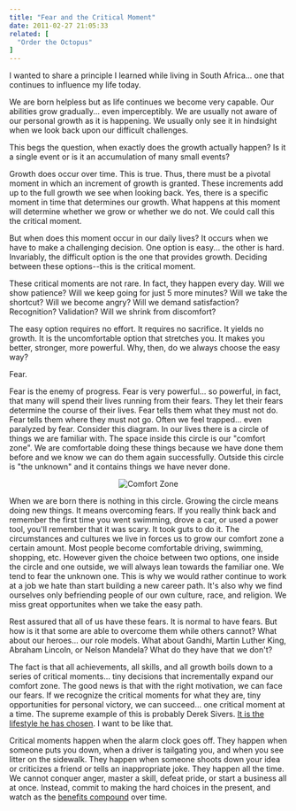 ```yaml
---
title: "Fear and the Critical Moment"
date: 2011-02-27 21:05:33
related: [
  "Order the Octopus"
]
---
```


I wanted to share a principle I learned while living in South Africa... one that continues to influence my life today.

We are born helpless but as life continues we become very capable. Our abilities grow gradually... even imperceptibly. We are usually not aware of our personal growth as it is happening. We usually only see it in hindsight when we look back upon our difficult challenges.

This begs the question, when exactly does the growth actually happen? Is it a single event or is it an accumulation of many small events?

Growth does occur over time. This is true. Thus, there must be a pivotal moment in which an increment of growth is granted. These increments add up to the full growth we see when looking back. Yes, there is a specific moment in time that determines our growth. What happens at this moment will determine whether we grow or whether we do not. We could call this the critical moment.

But when does this moment occur in our daily lives? It occurs when we have to make a challenging decision. One option is easy... the other is hard. Invariably, the difficult option is the one that provides growth. Deciding between these options--this is the critical moment.

These critical moments are not rare. In fact, they happen every day. Will we show patience? Will we keep going for just 5 more minutes? Will we take the shortcut? Will we become angry? Will we demand satisfaction? Recognition? Validation? Will we shrink from discomfort?

The easy option requires no effort. It requires no sacrifice. It yields no growth. It is the uncomfortable option that stretches you. It makes you better, stronger, more powerful. Why, then, do we always choose the easy way?

Fear.

Fear is the enemy of progress. Fear is very powerful... so powerful, in fact, that many will spend their lives running from their fears. They let their fears determine the course of their lives. Fear tells them what they must not do. Fear tells them where they must not go. Often we feel trapped... even paralyzed by fear. Consider this diagram. In our lives there is a circle of things we are familiar with. The space inside this circle is our "comfort zone". We are comfortable doing these things because we have done them before and we know we can do them again successfully. Outside this circle is "the unknown" and it contains things we have never done.

<p style="text-align: center;">
  <img alt="Comfort Zone" src="/assets/images/diagram.png" title="Comfort Zone" />
</p>

When we are born there is nothing in this circle. Growing the circle means doing new things. It means overcoming fears. If you really think back and remember the first time you went swimming, drove a car, or used a power tool, you'll remember that it was scary. It took guts to do it. The circumstances and cultures we live in forces us to grow our comfort zone a certain amount. Most people become comfortable driving, swimming, shopping, etc. However given the choice between two options, one inside the circle and one outside, we will always lean towards the familiar one. We tend to fear the unknown one. This is why we would rather continue to work at a job we hate than start building a new career path. It's also why we find ourselves only befriending people of our own culture, race, and religion. We miss great opportunites when we take the easy path.

Rest assured that all of us have these fears. It is normal to have fears. But how is it that some are able to overcome them while others cannot? What about our heroes... our role models. What about Gandhi, Martin Luther King, Abraham Lincoln, or Nelson Mandela? What do they have that we don't?

The fact is that all achievements, all skills, and all growth boils down to a series of critical moments... tiny decisions that incrementally expand our comfort zone. The good news is that with the right motivation, we can face our fears. If we recognize the critical moments for what they are, tiny opportunities for personal victory, we can succeed... one critical moment at a time. The supreme example of this is probably Derek Sivers. [It is the lifestyle he has chosen][1]. I want to be like that.

Critical moments happen when the alarm clock goes off. They happen when someone puts you down, when a driver is tailgating you, and when you see litter on the sidewalk. They happen when someone shoots down your idea or criticizes a friend or tells an inappropriate joke. They happen all the time. We cannot conquer anger, master a skill, defeat pride, or start a business all at once. Instead, commit to making the hard choices in the present, and watch as the [benefits compound][2] over time.

 [1]: http://sivers.org/comfort
 [2]: {{site.url}}/2015/11/17/compounding-benefits
